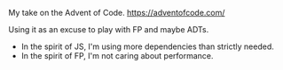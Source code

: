 My take on the Advent of Code. https://adventofcode.com/

Using it as an excuse to play with FP and maybe ADTs.

* In the spirit of JS, I'm using more dependencies than strictly needed.
* In the spirit of FP, I'm not caring about performance.
